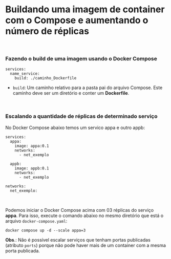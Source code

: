 # Buildando uma imagem de container com o Compose e aumentando o número de réplicas

<br>

### Fazendo o build de uma imagem usando o Docker Compose

```docker
services:
  name_service:
    build: ./caminho_Dockerfile

```
- `build`: Um caminho relativo para a pasta pai do arquivo Compose. Este caminho deve ser um diretório e conter um **Dockerfile**.

<br>


### Escalando a quantidade de réplicas de determinado serviço

No Docker Compose abaixo temos um servico appa e outro appb:

```docker
services:
  appa:
    image: appa:0.1
    networks:
      - net_exemplo

  appb:
    image: appb:0.1
    networks:
      - net_exemplo

networks:
  net_exemplo:
```
<br>

Podemos iniciar o Docker Compose acima com 03 réplicas do serviço **appa**. Para isso, execute o comando abaixo no mesmo diretório que está o arquivo `docker-compose.yaml`:

```shell
docker compose up -d --scale appa=3
```
**Obs**.: Não é possível escalar serviços que tenham portas publicadas (atributo `ports`) porque não pode haver mais de um container com a mesma porta publicada.